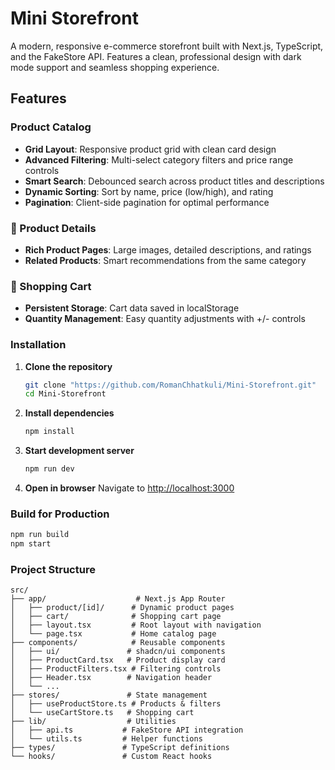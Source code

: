 #  Mini Storefront

A modern, responsive e-commerce storefront built with Next.js, TypeScript, and the FakeStore API. Features a clean, professional design with dark mode support and seamless shopping experience.

##  Features

### Product Catalog
- **Grid Layout**: Responsive product grid with clean card design
- **Advanced Filtering**: Multi-select category filters and price range controls
- **Smart Search**: Debounced search across product titles and descriptions
- **Dynamic Sorting**: Sort by name, price (low/high), and rating
- **Pagination**: Client-side pagination for optimal performance

### 📱 Product Details
- **Rich Product Pages**: Large images, detailed descriptions, and ratings
- **Related Products**: Smart recommendations from the same category

### 🛒 Shopping Cart
- **Persistent Storage**: Cart data saved in localStorage
- **Quantity Management**: Easy quantity adjustments with +/- controls

### Installation

1. **Clone the repository**
   ```bash
   git clone "https://github.com/RomanChhatkuli/Mini-Storefront.git"
   cd Mini-Storefront
   ```

2. **Install dependencies**
   ```bash
   npm install
   ```

3. **Start development server**
   ```bash
   npm run dev
   ```

4. **Open in browser**
   Navigate to [http://localhost:3000](http://localhost:3000)

### Build for Production

```bash
npm run build
npm start
```

### Project Structure
```
src/
├── app/                    # Next.js App Router
│   ├── product/[id]/      # Dynamic product pages
│   ├── cart/              # Shopping cart page
│   ├── layout.tsx         # Root layout with navigation
│   └── page.tsx           # Home catalog page
├── components/            # Reusable components
│   ├── ui/               # shadcn/ui components
│   ├── ProductCard.tsx   # Product display card
│   ├── ProductFilters.tsx # Filtering controls
│   ├── Header.tsx        # Navigation header
│   └── ...
├── stores/               # State management
│   ├── useProductStore.ts # Products & filters
│   └── useCartStore.ts   # Shopping cart
├── lib/                  # Utilities
│   ├── api.ts           # FakeStore API integration
│   └── utils.ts         # Helper functions
├── types/               # TypeScript definitions
└── hooks/               # Custom React hooks
```
